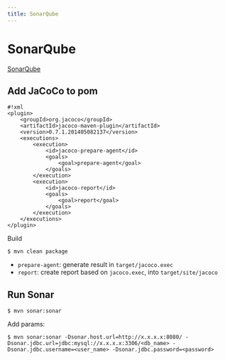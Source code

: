 ```yaml
---
title: SonarQube
---
```


SonarQube
=========

[SonarQube](http://www.sonarqube.org/)

Add JaCoCo to pom
-----------------

    #!xml
    <plugin>
        <groupId>org.jacoco</groupId>
        <artifactId>jacoco-maven-plugin</artifactId>
        <version>0.7.1.201405082137</version>
        <executions>
            <execution>
                <id>jacoco-prepare-agent</id>
                <goals>
                    <goal>prepare-agent</goal>
                </goals>
            </execution>
            <execution>
                <id>jacoco-report</id>
                <goals>
                    <goal>report</goal>
                </goals>
            </execution>
        </executions>
    </plugin>

Build

    $ mvn clean package

* ``prepare-agent``: generate result in ``target/jacoco.exec``
* ``report``: create report based on ``jacoco.exec``, into ``target/site/jacoco``

Run Sonar
---------

    $ mvn sonar:sonar

Add params:

    
    $ mvn sonar:sonar -Dsonar.host.url=http://x.x.x.x:8080/ -Dsonar.jdbc.url=jdbc:mysql://x.x.x.x:3306/<db_name> -Dsonar.jdbc.username=<user_name> -Dsonar.jdbc.password=<password>

